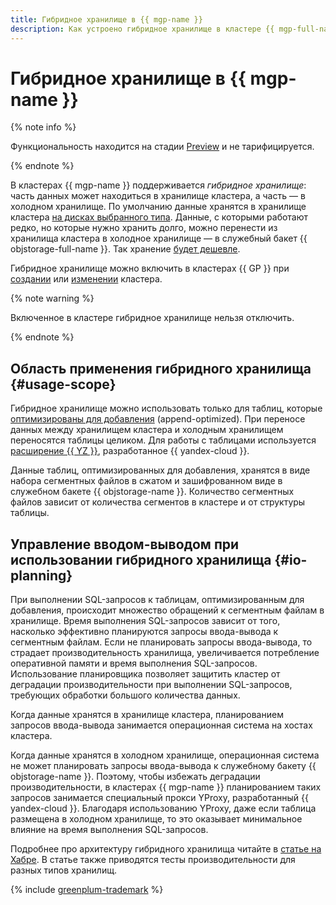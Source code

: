 ```yaml
---
title: Гибридное хранилище в {{ mgp-name }}
description: Как устроено гибридное хранилище в кластере {{ mgp-full-name }}.
---
```


# Гибридное хранилище в {{ mgp-name }}


{% note info %}

Функциональность находится на стадии [Preview](../../overview/concepts/launch-stages.md) и не тарифицируется.

{% endnote %}


В кластерах {{ mgp-name }} поддерживается _гибридное хранилище_: часть данных может находиться в хранилище кластера, а часть — в холодном хранилище. По умолчанию данные хранятся в хранилище кластера [на дисках выбранного типа](./storage.md). Данные, с которыми работают редко, но которые нужно хранить долго, можно перенести из хранилища кластера в холодное хранилище — в служебный бакет {{ objstorage-full-name }}. Так хранение [будет дешевле](../pricing/index.md#rules-storage).

Гибридное хранилище можно включить в кластерах {{ GP }} при [создании](../operations/cluster-create.md) или [изменении](../operations/update.md#change-additional-settings) кластера.

{% note warning %}

Включенное в кластере гибридное хранилище нельзя отключить.

{% endnote %}

## Область применения гибридного хранилища {#usage-scope}

Гибридное хранилище можно использовать только для таблиц, которые [оптимизированы для добавления](./tables.md) (append-optimized). При переносе данных между хранилищем кластера и холодным хранилищем переносятся таблицы целиком. Для работы с таблицами используется [расширение {{ YZ }}](../operations/extensions/yezzey.md), разработанное {{ yandex-cloud }}.

Данные таблиц, оптимизированных для добавления, хранятся в виде набора сегментных файлов в сжатом и зашифрованном виде в служебном бакете {{ objstorage-name }}. Количество сегментных файлов зависит от количества сегментов в кластере и от структуры таблицы.

## Управление вводом-выводом при использовании гибридного хранилища {#io-planning}

При выполнении SQL-запросов к таблицам, оптимизированным для добавления, происходит множество обращений к сегментным файлам в хранилище. Время выполнения SQL-запросов зависит от того, насколько эффективно планируются запросы ввода-вывода к сегментным файлам. Если не планировать запросы ввода-вывода, то страдает производительность хранилища, увеличивается потребление оперативной памяти и время выполнения SQL-запросов. Использование планировщика позволяет защитить кластер от деградации производительности при выполнении SQL-запросов, требующих обработки большого количества данных.

Когда данные хранятся в хранилище кластера, планированием запросов ввода-вывода занимается операционная система на хостах кластера.

Когда данные хранятся в холодном хранилище, операционная система не может планировать запросы ввода-вывода к служебному бакету {{ objstorage-name }}. Поэтому, чтобы избежать деградации производительности, в кластерах {{ mgp-name }} планированием таких запросов занимается специальный прокси YProxy, разработанный {{ yandex-cloud }}. Благодаря использованию YProxy, даже если таблица размещена в холодном хранилище, то это оказывает минимальное влияние на время выполнения SQL-запросов.

Подробнее про архитектуру гибридного хранилища читайте в [статье на Хабре](https://habr.com/ru/companies/yandex_cloud_and_infra/articles/831780/). В статье также приводятся тесты производительности для разных типов хранилищ.

{% include [greenplum-trademark](../../_includes/mdb/mgp/trademark.md) %}
